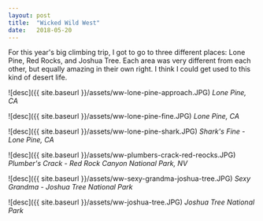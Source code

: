 ```yaml
---
layout: post
title:  "Wicked Wild West"
date:   2018-05-20 
--- 
```


For this year's big climbing trip, I got to go to three different places: Lone Pine, Red Rocks, and Joshua Tree. Each area was very different from each other, but equally amazing in their own right. I think I could get used to this kind of desert life. 

![desc]({{ site.baseurl }}/assets/ww-lone-pine-approach.JPG)
*Lone Pine, CA*

![desc]({{ site.baseurl }}/assets/ww-lone-pine-fine.JPG)
*Lone Pine, CA*

![desc]({{ site.baseurl }}/assets/ww-lone-pine-shark.JPG)
*Shark's Fine - Lone Pine, CA*

![desc]({{ site.baseurl }}/assets/ww-plumbers-crack-red-reocks.JPG)
*Plumber's Crack - Red Rock Canyon National Park, NV*

![desc]({{ site.baseurl }}/assets/ww-sexy-grandma-joshua-tree.JPG)
*Sexy Grandma - Joshua Tree National Park*

![desc]({{ site.baseurl }}/assets/ww-joshua-tree.JPG)
*Joshua Tree National Park*